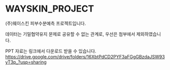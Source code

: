 # WAYSKIN_PROJECT
(주)웨이스킨 피부수분예측 프로젝트입니다.   

데이터는 기밀협약유지 문제로 공유할 수 없는 관계로, 우선은 첨부에서 제외하였습니다.  

PPT 자료는 링크에서 다운로드 받을 수 있습니다. 
https://drive.google.com/drive/folders/16XbtPdCD2PYF3aFGgGBzdaJSW93yT3p_?usp=sharing
